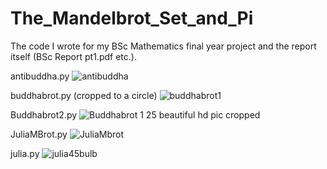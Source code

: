 # The_Mandelbrot_Set_and_Pi
The code I wrote for my BSc Mathematics final year project and the report itself (BSc Report pt1.pdf etc.).

antibuddha.py
![antibuddha](https://user-images.githubusercontent.com/86515484/126634369-34d4652a-50a7-4f66-9f93-08166b0a0484.jpg)

buddhabrot.py (cropped to a circle)
![buddhabrot1](https://user-images.githubusercontent.com/86515484/126634427-d0694870-fe50-455b-b21e-670bd1448b0e.png)

Buddhabrot2.py
![Buddhabrot 1 25 beautiful hd pic cropped](https://user-images.githubusercontent.com/86515484/126634606-5484fce2-b0db-46f8-a633-c7ab34859651.jpg)

JuliaMBrot.py
![JuliaMbrot](https://user-images.githubusercontent.com/86515484/126634664-9c47f54c-3d12-4c57-82d4-0daae3404065.jpg)

julia.py
![julia45bulb](https://user-images.githubusercontent.com/86515484/126634684-5a0c9d79-8562-4ae8-9acc-e9ff5019015f.jpg)
